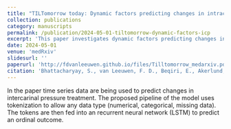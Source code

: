 ```yaml
---
title: "TILTomorrow today: Dynamic factors predicting changes in intracranial pressure treatment intensity after traumatic brain injury"
collection: publications
category: manuscripts
permalink: /publication/2024-05-01-tiltomorrow-dynamic-factors-icp
excerpt: 'This paper investigates dynamic factors predicting changes in intracranial pressure treatment intensity after traumatic brain injury.'
date: 2024-05-01
venue: 'medRxiv'
slidesurl: ''
paperurl: 'http://fdvanleeuwen.github.io/files/Tilltomorrow_medarxiv.pdf'
citation: 'Bhattacharyay, S., van Leeuwen, F. D., Beqiri, E., Akerlund, C. A., Wilson, L., Steyerberg, E. W., ... & CENTER-TBI investigators and participants. (2024). "TILTomorrow today: Dynamic factors predicting changes in intracranial pressure treatment intensity after traumatic brain injury." <i>medRxiv</i>, 2024-05.'
---
```


In the paper time series data are being used to predict changes in intercarinal pressure treatment. The proposed pipeline of the model uses tokenization to allow any data type (numerical, categorical, missing data). The tokens are then fed into an recurrent neural network (LSTM) to predict an ordinal outcome. 